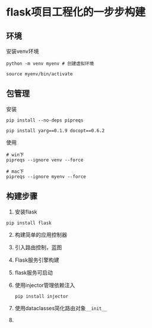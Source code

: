 # flask项目工程化的一步步构建

## 环境

安装venv环境

```shell
python -m venv myenv # 创建虚拟环境

source myenv/bin/activate

```

## 包管理

安装

```
pip install --no-deps pipreqs

pip install yarg==0.1.9 docopt==0.6.2
```

使用

```
# win下
pipreqs --ignore venv --force

# mac下
pipreqs --ignore myenv --force
```

## 构建步骤

1. 安装flask

```
pip install flask
```

2. 构建简单的应用控制器

3. 引入路由控制，蓝图

4. Flask服务引擎构建

5. flask服务可启动

6. 使用injector管理依赖注入

   ```
   pip install injector
   ```

7. 使用dataclasses简化路由对象`__init__`

8. 

